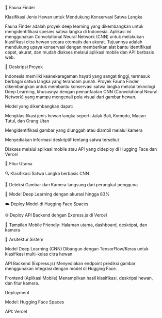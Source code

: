 🐾 Fauna Finder

Klasifikasi Jenis Hewan untuk Mendukung Konservasi Satwa Langka

Fauna Finder adalah proyek deep learning yang dikembangkan untuk mengidentifikasi spesies satwa langka di Indonesia. Aplikasi ini menggunakan Convolutional Neural Network (CNN) untuk melakukan klasifikasi citra hewan secara otomatis dan akurat.
Tujuannya adalah mendukung upaya konservasi dengan memberikan alat bantu identifikasi cepat, akurat, dan mudah diakses melalui aplikasi mobile dan API berbasis web.

📘 Deskripsi Proyek

Indonesia memiliki keanekaragaman hayati yang sangat tinggi, termasuk berbagai satwa langka yang terancam punah.
Proyek Fauna Finder dikembangkan untuk membantu konservasi satwa langka melalui teknologi Deep Learning, khususnya dengan pemanfaatan CNN (Convolutional Neural Network) yang mampu mengenali pola visual dari gambar hewan.

Model yang dikembangkan dapat:

Mengklasifikasi jenis hewan langka seperti Jalak Bali, Komodo, Macan Tutul, dan Orang Utan

Mengidentifikasi gambar yang diunggah atau diambil melalui kamera

Menyediakan informasi deskriptif tentang satwa tersebut

Diakses melalui aplikasi mobile atau API yang dideploy di Hugging Face dan Vercel

🚀 Fitur Utama

🔍 Klasifikasi Satwa Langka berbasis CNN

📸 Deteksi Gambar dan Kamera langsung dari perangkat pengguna

🧠 Model Deep Learning dengan akurasi hingga 83%

☁️ Deploy Model di Hugging Face Spaces

🌐 Deploy API Backend dengan Express.js di Vercel

📱 Tampilan Mobile Friendly: Halaman utama, dashboard, deskripsi, dan kamera

🧩 Arsitektur Sistem

Model Deep Learning (CNN)
Dibangun dengan TensorFlow/Keras untuk klasifikasi multi-kelas citra hewan.

API Backend (Express.js)
Menyediakan endpoint prediksi gambar menggunakan integrasi dengan model di Hugging Face.

Frontend (Aplikasi Mobile)
Menampilkan hasil klasifikasi, deskripsi hewan, dan fitur kamera.

Deployment

Model: Hugging Face Spaces

API: Vercel
